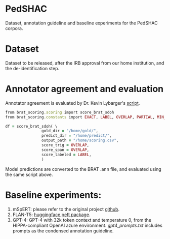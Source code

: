 # PedSHAC
Dataset, annotation guideline and baseline experiments for the PedSHAC corpora.


# Dataset
Dataset to be released, after the IRB approval from our home institution, and the de-identification step.


# Annotator agreement and evaluation
Annotator agreement is evaluated by Dr. Kevin Lybarger's [script](https://github.com/Lybarger/brat_scoring).
```ruby
from brat_scoring.scoring import score_brat_sdoh
from brat_scoring.constants import EXACT, LABEL, OVERLAP, PARTIAL, MIN_DIST

df = score_brat_sdoh( \
                gold_dir = "/home/gold/",
                predict_dir = "/home/predict/",
                output_path = "/home/scoring.csv",
                score_trig = OVERLAP,
                score_span = OVERLAP, 
                score_labeled = LABEL,
                )
```

Model predictions are converted to the BRAT .ann file, and evaluated using the same script above.

# Baseline experiments:
1. mSpERT: please refer to the original project [github](https://github.com/uw-bionlp/mspert).
2. FLAN-T5: [huggingface peft package](https://www.philschmid.de/fine-tune-flan-t5-peft).
3. GPT-4: GPT-4 with 32k token context and temperature 0, from the HIPPA-compliant OpenAI azure environment. _gpt4_prompts.txt_ includes prompts as the condensed annotation guideline.
